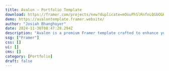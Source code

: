 ```yaml
---
title: Avalon — Portfolio Template
download: https://framer.com/projects/new?duplicate=mOouPhSlRnfnLQGbOGKW&via=josiah43&duplicateType=siteTemplate
demo: https://avalontemplate.framer.website/
author: "Josiah Bhanghoyer"
date: 2024-11-30T08:47:28.294Z
description: "Avalon is a premium Framer template crafted to enhance your web design portfolio and effectively market your services. With its sleek, modern aesthetics, this template showcases your work and professional image in the best light."
ssg: ["Framer"]
css: []
ui: []
cms: []
category: [Portfolio]
draft: false
---
```


